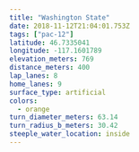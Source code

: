 ```yaml
---
title: "Washington State"
date: 2018-11-12T21:04:01.753Z
tags: ["pac-12"]
latitude: 46.7335041
longitude: -117.1601789
elevation_meters: 769
distance_meters: 400
lap_lanes: 8
home_lanes: 9
surface_type: artificial
colors: 
  - orange
turn_diameter_meters: 63.14
turn_radius_b_meters: 30.42
steeple_water_location: inside
---
```

